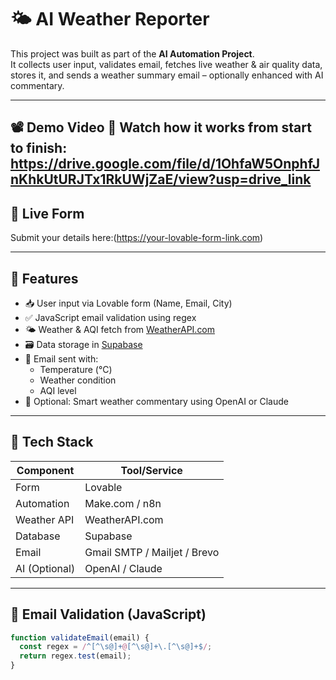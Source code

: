 # 🌤️ AI Weather Reporter

This project was built as part of the **AI Automation Project**.  
It collects user input, validates email, fetches live weather & air quality data, stores it, and sends a weather summary email – optionally enhanced with AI commentary.

---

📽️ Demo Video
🎥 Watch how it works from start to finish:
https://drive.google.com/file/d/1OhfaW5OnphfJnKhkUtURJTx1RkUWjZaE/view?usp=drive_link
---


## 🔗 Live Form

Submit your details here:(https://your-lovable-form-link.com)

---

## 🎯 Features

- 📥 User input via Lovable form (Name, Email, City)
- ✅ JavaScript email validation using regex
- 🌤️ Weather & AQI fetch from [WeatherAPI.com](https://www.weatherapi.com/)
- 🗃️ Data storage in [Supabase](https://supabase.io)
- 📧 Email sent with:
  - Temperature (°C)
  - Weather condition
  - AQI level
- 🧠 Optional: Smart weather commentary using OpenAI or Claude

---

## 🧰 Tech Stack

| Component      | Tool/Service        |
|----------------|---------------------|
| Form           | Lovable             |
| Automation     | Make.com / n8n      |
| Weather API    | WeatherAPI.com      |
| Database       | Supabase            |
| Email          | Gmail SMTP / Mailjet / Brevo |
| AI (Optional)  | OpenAI / Claude     |

---

## 🧪 Email Validation (JavaScript)

```js
function validateEmail(email) {
  const regex = /^[^\s@]+@[^\s@]+\.[^\s@]+$/;
  return regex.test(email);
}
